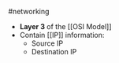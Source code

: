 #networking 

- **Layer 3** of the [[OSI Model]]
- Contain [[IP]] information:
	- Source IP
	- Destination IP